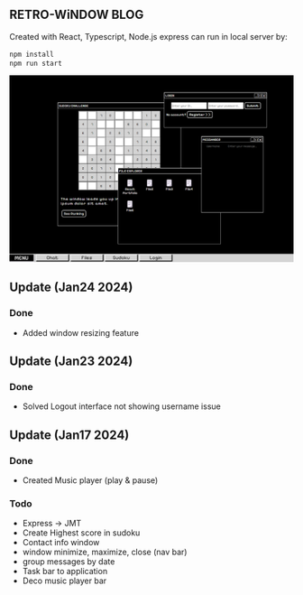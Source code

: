 ## RETRO-WiNDOW BLOG
Created with React, Typescript, Node.js express
can run in local server by: 
```
npm install
npm run start
```

![image](./demo.png)

## Update (Jan24 2024)
### Done
- Added window resizing feature

## Update (Jan23 2024)
### Done
- Solved Logout interface not showing username issue

## Update (Jan17 2024)
### Done
- Created Music player (play & pause)

### Todo
- Express -> JMT
- Create Highest score in sudoku
- Contact info window
- window minimize, maximize, close (nav bar)
- group messages by date
- Task bar to application
- Deco music player bar